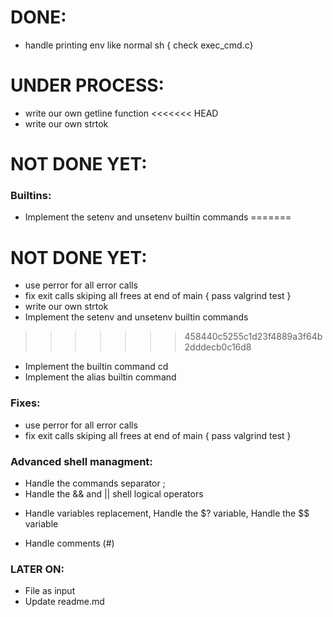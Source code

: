 # DONE:
- handle printing env like normal sh { check exec_cmd.c}


# UNDER PROCESS:
- write our own getline function											<!-- Daniel -->
<<<<<<< HEAD
- write our own strtok <!-- HIBA -->


# NOT DONE YET:

### Builtins:
- Implement the setenv and unsetenv builtin commands <!-- HIBA -->
=======

# NOT DONE YET:
- use perror for all error calls
- fix exit calls skiping all frees at end of main { pass valgrind test }
- write our own strtok
- Implement the setenv and unsetenv builtin commands
>>>>>>> 458440c5255c1d23f4889a3f64b2dddecb0c16d8
- Implement the builtin command cd
- Implement the alias builtin command

### Fixes:
- use perror for all error calls
- fix exit calls skiping all frees at end of main { pass valgrind test }

### Advanced shell managment:
- Handle the commands separator ;
- Handle the && and || shell logical operators
* Handle variables replacement, Handle the $? variable, Handle the $$ variable
- Handle comments (#)

### LATER ON:
* File as input
* Update readme.md <!-- HIBA -->
